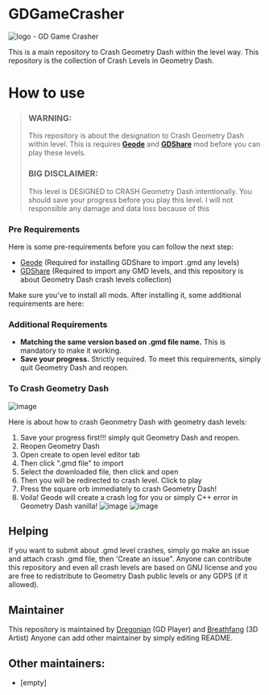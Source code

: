 # GDGameCrasher
![logo - GD Game Crasher](https://github.com/user-attachments/assets/ec2067f8-a884-46b5-a5c6-261d1995e42c)

This is a main repository to Crash Geometry Dash within the level way. This repository is the collection of Crash Levels in Geometry Dash.

# How to use
> ### WARNING:
> 
> This repository is about the designation to Crash Geometry Dash within level. This is requires **[Geode](https://geode-sdk.org/)** and **[GDShare](https://geode-sdk.org/mods/hjfod.gdshare)** mod before you can play these levels.
> 
> ### BIG DISCLAIMER:
> 
> This level is DESIGNED to CRASH Geometry Dash intentionally. You should save your progress before you play this level. I will not responsible any damage and data loss because of this
### Pre Requirements
Here is some pre-requirements before you can follow the next step:
- [Geode](https://geode-sdk.org/) (Required for installing GDShare to import .gmd any levels)
- [GDShare](https://geode-sdk.org/mods/hjfod.gdshare) (Required to import any GMD levels, and this repository is about Geometry Dash crash levels collection)

Make sure you've to install all mods. After installing it, some additional requirements are here:

### Additional Requirements
- **Matching the same version based on .gmd file name.** This is mandatory to make it working.
- **Save your progress.** Strictly required. To meet this requirements, simply quit Geometry Dash and reopen.

### To Crash Geometry Dash
![image](https://github.com/user-attachments/assets/eb74477d-551a-459d-80ce-d697f0de81c3)

Here is about how to crash Geonmetry Dash with geometry dash levels:
1. Save your progress first!!! simply quit Geometry Dash and reopen.
2. Reopen Geometry Dash
3. Open create to open level editor tab
4. Then click ".gmd file" to import
5. Select the downloaded file, then click and open
6. Then you will be redirected to crash level. Click to play
7. Press the square orb immediately to crash Geometry Dash!
8. Voila! Geode will create a crash log for you or simply C++ error in Geometry Dash vanilla!
![image](https://github.com/user-attachments/assets/141ae664-c45f-4f98-ac54-1005fd7e95b3)
![image](https://github.com/user-attachments/assets/85cc8d0f-4369-415f-acd9-d67ee0cbbf55)

## Helping
If you want to submit about .gmd level crashes, simply go make an issue and attach crash .gmd file, then 'Create an issue". Anyone can contribute this repository and even all crash levels are based on GNU license and you are free to redistribute to Geometry Dash public levels or any GDPS (if it allowed).

## Maintainer
This repository is maintained by [Dregonian](https://bsky.app/profile/dregonian.bsky.social) (GD Player) and [Breathfang](https://x.com/DrageonDB) (3D Artist)
Anyone can add other maintainer by simply editing README.

## Other maintainers:
- [empty]
